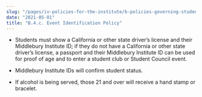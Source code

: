 ```yaml
---
slug: "/pages/iv-policies-for-the-institute/b-policies-governing-student-conduct-and-student-organizations/d-student-clubs-and-organizations/b-4-c-event-identification-policy"
date: "2021-05-01"
title: "B.4.c. Event Identification Policy"
---
```


- Students must show a California or other state driver’s license and their Middlebury Institute ID; if they do not have a California or other state driver’s license, a passport and their Middlebury Institute ID can be used for proof of age and to enter a student club or Student Council event.

- Middlebury Institute IDs will confirm student status.

- If alcohol is being served, those 21 and over will receive a hand stamp or bracelet.
